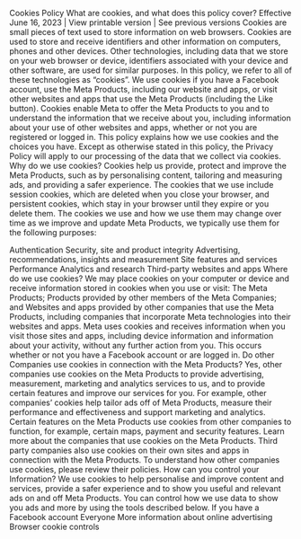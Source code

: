 Cookies Policy
What are cookies, and what does this policy cover?
Effective June 16, 2023 | View printable version | See previous versions
Cookies are small pieces of text used to store information on web browsers. Cookies are used to store and receive identifiers and other information on computers, phones and other devices. Other technologies, including data that we store on your web browser or device, identifiers associated with your device and other software, are used for similar purposes. In this policy, we refer to all of these technologies as “cookies”.
We use cookies if you have a Facebook account, use the Meta Products, including our website and apps, or visit other websites and apps that use the Meta Products (including the Like button). Cookies enable Meta to offer the Meta Products to you and to understand the information that we receive about you, including information about your use of other websites and apps, whether or not you are registered or logged in.
This policy explains how we use cookies and the choices you have. Except as otherwise stated in this policy, the Privacy Policy will apply to our processing of the data that we collect via cookies.
Why do we use cookies?
Cookies help us provide, protect and improve the Meta Products, such as by personalising content, tailoring and measuring ads, and providing a safer experience. The cookies that we use include session cookies, which are deleted when you close your browser, and persistent cookies, which stay in your browser until they expire or you delete them. The cookies we use and how we use them may change over time as we improve and update Meta Products, we typically use them for the following purposes:

Authentication
Security, site and product integrity
Advertising, recommendations, insights and measurement
Site features and services
Performance
Analytics and research
Third-party websites and apps
Where do we use cookies?
We may place cookies on your computer or device and receive information stored in cookies when you use or visit:
The Meta Products;
Products provided by other members of the Meta Companies; and
Websites and apps provided by other companies that use the Meta Products, including companies that incorporate Meta technologies into their websites and apps. Meta uses cookies and receives information when you visit those sites and apps, including device information and information about your activity, without any further action from you. This occurs whether or not you have a Facebook account or are logged in.
Do other Companies use cookies in connection with the Meta Products?
Yes, other companies use cookies on the Meta Products to provide advertising, measurement, marketing and analytics services to us, and to provide certain features and improve our services for you.
For example, other companies’ cookies help tailor ads off of Meta Products, measure their performance and effectiveness and support marketing and analytics. Certain features on the Meta Products use cookies from other companies to function, for example, certain maps, payment and security features. Learn more about the companies that use cookies on the Meta Products.
Third party companies also use cookies on their own sites and apps in connection with the Meta Products. To understand how other companies use cookies, please review their policies.
How can you control your Information?
We use cookies to help personalise and improve content and services, provide a safer experience and to show you useful and relevant ads on and off Meta Products. You can control how we use data to show you ads and more by using the tools described below.
If you have a Facebook account
Everyone
More information about online advertising
Browser cookie controls